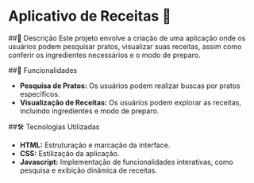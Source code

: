 # Aplicativo de Receitas 🍳 

##📜 Descrição
Este projeto envolve a criação de uma aplicação onde os usuários podem pesquisar pratos, visualizar suas receitas, assim como conferir os ingredientes necessários e o modo de preparo.

##🚀 Funcionalidades
- **Pesquisa de Pratos:** Os usuários podem realizar buscas por pratos específicos.
- **Visualização de Receitas:** Os usuários podem explorar as receitas, incluindo ingredientes e modo de preparo.

##🛠️ Tecnologias Utilizadas
- **HTML:** Estruturação e marcação da interface.
- **CSS:** Estilização da aplicação.
- **Javascript:** Implementação de funcionalidades interativas, como pesquisa e exibição dinâmica de receitas.

